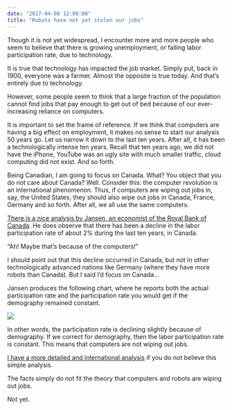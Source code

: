 ```yaml
---
date: "2017-04-08 12:00:00"
title: "Robots have not yet stolen our jobs"
---
```




Though it is not yet widespread, I encounter more and more people who seem to believe that there is growing unemployment, or falling labor participation rate, due to technology.

It is true that technology has impacted the job market. Simply put, back in 1900, everyone was a farmer. Almost the opposite is true today. And that&rsquo;s entirely due to technology. 

However, some people seem to think that a large fraction of the population cannot find jobs that pay enough to get out of bed because of our ever-increasing reliance on computers. 

It is important to set the frame of reference. If we think that computers are having a big effect on employment, it makes no sense to start our analysis 50 years go. Let us narrow it down to the last ten years. After all, it has been a technologically intense ten years. Recall that ten years ago, we did not have the iPhone, YouTube was an ugly site with much smaller traffic, cloud computing did not exist. And so forth. 

Being Canadian, I am going to focus on Canada. What? You object that you do not care about Canada? Well. Consider this: the computer revolution is an international phenomenon. Thus, if computers are wiping out jobs in, say, the United States, they should also wipe out jobs in Canada, France, Germany and so forth. After all, we all use the same computers.

[There is a nice analysis by Jansen, an economist of the Royal Bank of Canada](http://www.rbc.com/economics/economic-reports/pdf/other-reports/Canada_participation_rate.pdf). He does observe that there has been a decline in the labor participation rate of about 2% during the last ten years, in Canada. 

&ldquo;Ah! Maybe that&rsquo;s because of the computers!&rdquo; 

I should point out that this decline occurred in Canada, but not in other technologically advanced nations like Germany (where they have more robots than Canada). But I said I&rsquo;d focus on Canada&hellip; 

Jansen produces the following chart, where he reports both the actual participation rate and the participation rate you would get if the demography remained constant.

<img decoding="async" src="https://lemire.me/blog/wp-content/uploads/2017/04/Screen-Shot-2017-04-07-at-8.42.38-PM.png" />

In other words, the participation rate is declining slightly because of demography. If we correct for demography, then the labor participation rate is constant. This means that computers are not wiping out jobs.

[I have a more detailed and international analysis](/lemire/blog/2016/12/26/the-threat-of-technological-unemployment/) if you do not believe this simple analysis.

The facts simply do not fit the theory that computers and robots are wiping out jobs.

Not yet.

